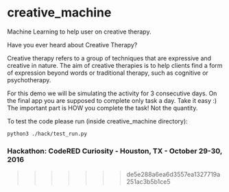 # creative_machine
Machine Learning to help user on creative therapy.

Have you ever heard about Creative Therapy?

Creative therapy refers to a group of techniques that are expressive
and creative in nature. The aim of creative therapies is to help
clients find a form of expression beyond words or traditional therapy,
such as cognitive or psychotherapy.

For this demo we will be simulating the activity for 3 consecutive days.
On the final app you are supposed to complete only task a day. Take it easy :)
The important part is HOW you complete the task! Not the quantity.

To test the code please run (inside creative_machine directory):
```
python3 ./hack/test_run.py
```

### Hackathon: CodeRED Curiosity - Houston, TX - October 29-30, 2016
>>>>>>> de5e288a6ea6d3557ea1327719a251ac3b5b1ce5
